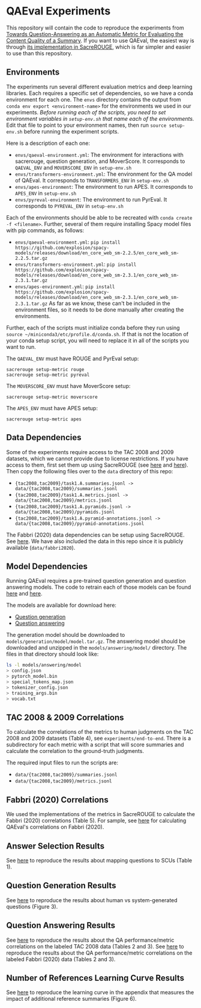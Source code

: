 # QAEval Experiments
This repository will contain the code to reproduce the experiments from [Towards Question-Answering as an Automatic Metric for Evaluating the Content Quality of a Summary](https://arxiv.org/abs/2010.00490).
If you want to use QAEval, the easiest way is through [its implementation in SacreROUGE](https://github.com/danieldeutsch/sacrerouge/blob/master/doc/metrics/qaeval.md), which is far simpler and easier to use than this repository.

## Environments
The experiments run several different evaluation metrics and deep learning libraries.
Each requires a specific set of dependencies, so we have a conda environment for each one.
The `envs` directory contains the output from `conda env export <environment-name>` for the environments we used in our experiments.
*Before running each of the scripts, you need to set environment variables in `setup-env.sh` that name each of the environments.*
Edit that file to point to your environment names, then run `source setup-env.sh` before running the experiment scripts.

Here is a description of each one:
- `envs/qaeval-environment.yml`: The environment for interactions with sacrerouge, question generation, and MoverScore.
It corresponds to `QAEVAL_ENV` and `MOVERSCORE_ENV` in `setup-env.sh`
- `envs/transformers-environment.yml`: The environment for the QA model of QAEval.
It corresponds to `TRANSFORMERS_ENV` in `setup-env.sh`
- `envs/apes-environment`: The environment to run APES.
It corresponds to `APES_ENV` in `setup-env.sh`
- `envs/pyreval-environment`: The environment to run PyrEval.
It corresponds to `PYREVAL_ENV` in `setup-env.sh`

Each of the environments should be able to be recreated with `conda create -f <filename>`.
Further, several of them require installing Spacy model files with pip commands, as follows:
- `envs/qaeval-environment.yml`: `pip install https://github.com/explosion/spacy-models/releases/download/en_core_web_sm-2.2.5/en_core_web_sm-2.2.5.tar.gz`
- `envs/transformers-environment.yml`: `pip install https://github.com/explosion/spacy-models/releases/download/en_core_web_sm-2.3.1/en_core_web_sm-2.3.1.tar.gz`
- `envs/apes-environment.yml`: `pip install https://github.com/explosion/spacy-models/releases/download/en_core_web_sm-2.3.1/en_core_web_sm-2.3.1.tar.gz`
As far as we know, these can't be included in the environment files, so it needs to be done manually after creating the environments.

Further, each of the scripts must initialize conda before they run using `source ~/miniconda3/etc/profile.d/conda.sh`.
If that is not the location of your conda setup script, you will need to replace it in all of the scripts you want to run.

The `QAEVAL_ENV` must have ROUGE and PyrEval setup:
```
sacrerouge setup-metric rouge
sacrerouge setup-metric pyreval
```

The `MOVERSCORE_ENV` must have MoverScore setup:
```
sacrerouge setup-metric moverscore
```

The `APES_ENV` must have APES setup:
```
sacrerouge setup-metric apes
```

## Data Dependencies
Some of the experiments require access to the TAC 2008 and 2009 datasets, which we cannot provide due to license restrictions.
If you have access to them, first set them up using SacreROUGE (see [here](https://github.com/danieldeutsch/sacrerouge/blob/master/doc/datasets/duc-tac/tac2008.md) and [here](https://github.com/danieldeutsch/sacrerouge/blob/master/doc/datasets/duc-tac/tac2009.md)).
Then copy the following files over to the `data` directory of this repo:
- `{tac2008,tac2009}/task1.A.summaries.jsonl -> data/{tac2008,tac2009}/summaries.jsonl`
- `{tac2008,tac2009}/task1.A.metrics.jsonl -> data/{tac2008,tac2009}/metrics.jsonl`
- `{tac2008,tac2009}/task1.A.pyramids.jsonl -> data/{tac2008,tac2009}/pyramids.jsonl`
- `{tac2008,tac2009}/task1.A.pyramid-annotations.jsonl -> data/{tac2008,tac2009}/pyramid-annotations.jsonl`

The Fabbri (2020) data dependencies can be setup using SacreROUGE.
See [here](https://github.com/danieldeutsch/sacrerouge/blob/master/doc/datasets/fabbri2020.md).
We have also included the data in this repo since it is publicly available (`data/fabbri2020`).

## Model Dependencies
Running QAEval requires a pre-trained question generation and question answering models.
The code to retrain each of those models can be found [here](models/generation/Readme.md) and [here](models/answering/Readme.md).

The models are available for download here:
- [Question generation](http://cogcomp.org/models/qaeval-experiments/model.tar.gz)
- [Question answering](http://cogcomp.org/models/qaeval-experiments/qa-model.zip)

The generation model should be downloaded to `models/generation/model/model.tar.gz`.
The answering model should be downloaded and unzipped in the `models/answering/model/` directory.
The files in that directory should look like:
```bash
ls -l models/answering/model
> config.json
> pytorch_model.bin
> special_tokens_map.json
> tokenizer_config.json
> training_args.bin
> vocab.txt
```

## TAC 2008 & 2009 Correlations
To calculate the correlations of the metrics to human judgments on the TAC 2008 and 2009 datasets (Table 4), see `experiments/end-to-end`.
There is a subdirectory for each metric with a script that will score summaries and calculate the correlation to the ground-truth judgments.

The required input files to run the scripts are:
- `data/{tac2008,tac2009}/summaries.jsonl`
- `data/{tac2008,tac2009}/metrics.jsonl`

## Fabbri (2020) Correlations
We used the implementations of the metrics in SacreROUGE to calculate the Fabbri (2020) correlations (Table 5).
For sample, see [here](https://github.com/danieldeutsch/sacrerouge/blob/master/experiments/qaeval/run-fabbri2020.sh) for calculating QAEval's correlations on Fabbri (2020).

## Answer Selection Results
See [here](experiments/answer-selection/Readme.md) to reproduce the results about mapping questions to SCUs (Table 1).

## Question Generation Results
See [here](experiments/question-generation/Readme.md) to reproduce the results about human vs system-generated questions (Figure 3).

## Question Answering Results
See [here](experiments/question-answering/tac2008/Readme.md) to reproduce the results about the QA performance/metric correlations on the labeled TAC 2008 data (Tables 2 and 3).
See [here](experiments/question-answering/fabbri2020/Readme.md) to reproduce the results about the QA performance/metric correlations on the labeled Fabbri (2020) data (Tables 2 and 3).

## Number of References Learning Curve Results
See [here](experiments/num-references/Readme.md) to reproduce the learning curve in the appendix that measures the impact of additional reference summaries (Figure 6).
